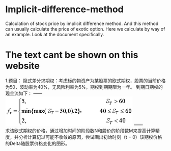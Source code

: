 # Implicit-difference-method
Calculation of stock price by implicit difference method. And this method can usually calculate the price of exotic option. Here we calculate by way of an example. Look at the document specifically.
# The text cant be shown on this website
1.题目：
隐式差分求期权：考虑标的物资产为某股票的欧式期权，股票的当前价格为50，波动率为40%，无风险利率为5%，期权到期期限为一年。
到期日期权的现金流如下：
——        
        ![image](https://github.com/Callmejoker985/Implicit-difference-method/blob/master/images/question.png?raw=true) 
——       
求该欧式期权的价格，通过增加时间的阶段数N和股价的阶段数M来提高计算精度，并分析计算记过可能不收敛的原因，尝试画出初始时刻（t = 0）该期权价格的Delta随股票价格变化的图形。
